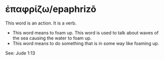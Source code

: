 # ἐπαφρίζω/epaphrizō
This word is an action. It is a verb.

* This word means to foam up. This word is used to talk about waves of the sea causing the water to foam up.
* This word means to do something that is in some way like foaming up.

See: Jude 1:13
